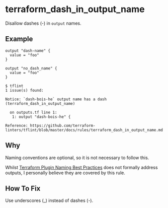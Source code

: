 # terraform_dash_in_output_name

Disallow dashes (-) in `output` names.

## Example

```hcl
output "dash-name" {
  value = "foo"
}

output "no_dash_name" {
  value = "foo"
}

```

```
$ tflint
1 issue(s) found:

Notice: `dash-bois-he` output name has a dash (terraform_dash_in_output_name)

  on outputs.tf line 1:
   1: output "dash-bois-he" {

Reference: https://github.com/terraform-linters/tflint/blob/master/docs/rules/terraform_dash_in_output_name.md
```

## Why

Naming conventions are optional, so it is not necessary to follow this. 

Whilst [Terraform Plugin Naming Best Practices](https://www.terraform.io/docs/extend/best-practices/naming.html) 
does not formally address outputs, I personally believe they are covered by this rule.


## How To Fix

Use underscores (_) instead of dashes (-).
